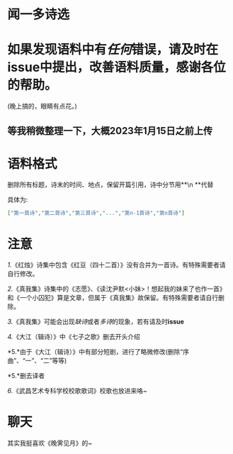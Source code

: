 # 闻一多诗选

# 如果发现语料中有*任何*错误，请及时在issue中提出，改善语料质量，感谢各位的帮助。
(晚上搞的，眼睛有点花。)

## 等我稍微整理一下，大概2023年1月15日之前上传

# 语料格式
删除所有标题，诗末的时间、地点，保留开篇引用，诗中分节用**\n **代替

具体为:
```json
["第一首诗","第二首诗","第三首诗","...","第n-1首诗","第n首诗"]
```

# 注意
*1.*《红烛》诗集中包含《红豆（四十二首）》没有合并为一首诗。有特殊需要者请自行修改。

*2.*《真我集》诗集中的《志愿》、《读沈尹默<小妹>！想起我的妹来了也作一首》和《一个小囚犯》算是文章，但属于《真我集》故保留。有特殊需要者请自行删除。

*3.*《真我集》可能会出现*缺诗*或者*多诗*的现象，若有请及时**issue**

*4.*《大江（辑诗）》中《七子之歌》删去开头介绍

*5.*由于《大江（辑诗）》中有部分短剧，进行了略微修改(删除“序曲”、“一”、“二”等等)

*5.*删去译者

*6.*《武昌艺术专科学校校歌歌词》校歌也放进来咯~
# 聊天
其实我挺喜欢《晚霁见月》的~
